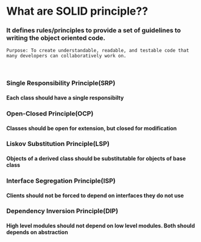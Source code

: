 # What are SOLID principle??
### It defines rules/principles to provide a set of guidelines to writing the object oriented code.
```
Purpose: To create understandable, readable, and testable code that many developers can collaboratively work on.
```
<br>


### **Single Responsibility Principle(SRP)** 
#### Each class should have a single responsibilty
### **Open-Closed Principle(OCP)**
#### Classes should be open for extension, but closed for modification
### **Liskov Substitution Principle(LSP)** 
#### Objects of a derived class should be substitutable for objects of base class
### **Interface Segregation Principle(ISP)** 
#### Clients should not be forced to depend on interfaces they do not use
### **Dependency Inversion Principle(DIP)** 
#### High level modules should not depend on low level modules. Both should depends on abstraction
